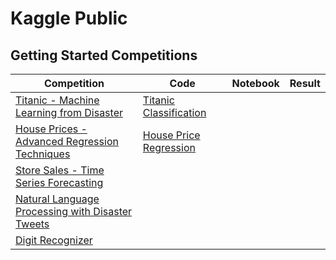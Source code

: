 # Kaggle Public

## Getting Started Competitions

Competition  | Code | Notebook | Result 
---  | --- | --- | --- 
[Titanic - Machine Learning from Disaster](https://www.kaggle.com/competitions/titanic)  | [Titanic Classification](https://github.com/levimjoseph/kaggle-public/blob/main/titanic-classification.ipynb) | | |
[House Prices - Advanced Regression Techniques](https://www.kaggle.com/competitions/house-prices-advanced-regression-techniques) | [House Price Regression](https://github.com/levimjoseph/kaggle-public/blob/main/house-prices-regression.ipynb) | | |
[Store Sales - Time Series Forecasting](https://www.kaggle.com/competitions/store-sales-time-series-forecasting) | | | |
[Natural Language Processing with Disaster Tweets](https://www.kaggle.com/competitions/nlp-getting-started) | | | |
[Digit Recognizer](https://www.kaggle.com/competitions/digit-recognizer) | | | |
